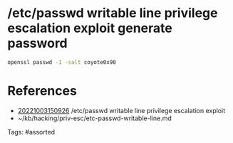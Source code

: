 # /etc/passwd writable line privilege escalation exploit generate password
```bash
openssl passwd -1 -salt coyote0x90
```

# References
- [20221003150926](/zet/20221003150926/README.md) /etc/passwd writable line privilege escalation exploit
- ~/kb/hacking/priv-esc/etc-passwd-writable-line.md

Tags:
    #assorted
